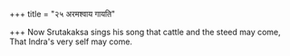 +++
title = "२५ अरमश्वाय गायति"

+++
Now Srutakaksa sings his song that cattle and the steed may come,  
     That Indra's very self may come.